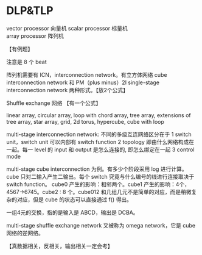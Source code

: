 # DLP&TLP

vector processor 向量机 scalar processor 标量机  
array processor 阵列机

【有例题】

注意是 8 个 beat

阵列机需要有 ICN，interconnection network。有立方体网络 cube interconnection network 和 PM（plus minus）2I single-stage interconnection network 两种形式。【放2个公式】

Shuffle exchange 网络 【有一个公式】

linear array, circular array, loop with chord array, tree array, extensions of tree array, star array, grid, 2d torus, hypercube, cube with loop

multi-stage interconnection network: 不同的多级互连网络区分在于 1 switch unit，switch unit 可以内部有 switch function 2 topology 即由什么网络构成在一起。每一 level 的 input 和 output 是怎么连接的, 即怎么绑定在一起 3 control mode

multi-stage cube interconnection 为例。有多少个阶段采用 log 进行计算。cube 只对二输入产生二输出。每个 switch 究竟与什么编号的线进行连接取决于 switch function。 cube0 产生的影响：相邻两个。cube1 产生的影响：4个，4567->6745。cube2 : 8 个。cube012 和几组几元不是简单的对应，而是稍微复杂的对应，但是 cube 的状态可以直接通过 f() 得出。

一组4元的交换，指的是输入是 ABCD，输出是 DCBA。

multi-stage shuffle exchange network 又被称为 omega network，它是 cube 网络的逆网络。

【真数据相关，反相关，输出相关一定会考】

